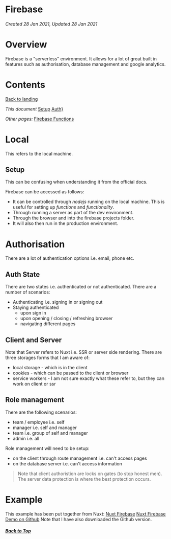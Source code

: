 # Firebase

###### Created 28 Jan 2021, Updated 28 Jan 2021

# Overview

Firebase is a "serverless" environment. It allows for a lot of great built in features such as authorisation, database management and google analytics.

# Contents

[Back to landing](../landing.md)

_This document_
[Setup](#setup)
[Auth}](#authorisation)

_Other pages:_
[Firebase Functions](./firebasefunctions.md)

# Local

This refers to the local machine.

## Setup

This can be confusing when understanding it from the official docs.

Firebase can be accessed as follows:

- It can be controlled through _nodejs_ running on the local machine. This is useful for setting up _functions_ and _functionality_.
- Through running a server as part of the dev environment.
- Through the browser and into the firebase projects folder.
- It will also then run in the production environment.

# Authorisation

There are a lot of authentication options i.e. email, phone etc.

## Auth State

There are two states i.e. authenticated or not authenticated.
There are a number of scenarios:

- Authenticating i.e. signing in or signing out
- Staying authenticated
  - upon sign in
  - upon opening / closing / refreshing browser
  - navigating different pages

## Client and Server

Note that Server refers to Nuxt i.e. SSR or server side rendering.
There are three storages forms that I am aware of:

- local storage - which is in the client
- cookies - which can be passed to the client or browser
- service workers - I am not sure exactly what these refer to, but they can work on client or ssr

## Role management

There are the following scenarios:

- team / employee i.e. self
- manager i.e. self and manager
- team i.e. group of self and manager
- admin i.e. all

Role management will need to be setup:

- on the client through route management i.e. can't access pages
- on the database server i.e. can't access information

> Note that client authoristion are locks on gates (to stop honest men). The server data protection is where the best protection occurs.

# Example

This example has been put together from Nuxt:
[Nuxt Firebase](https://firebase.nuxtjs.org/)
[Nuxt Firebase Demo on Github](https://github.com/lupas/nuxt-firebase-demo)
Note that I have also downloaded the Github version.

##### [Back to Top](#firebase)
